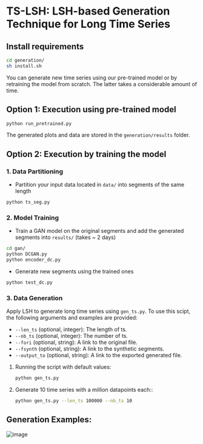 # TS-LSH: LSH-based Generation Technique for Long Time Series




## Install requirements

```bash
cd generation/
sh install.sh
```

You can generate new time series using our pre-trained model or by retraining the model from scratch.  The latter takes a considerable amount of time.


## Option 1: Execution using pre-trained model      

```bash
python run_pretrained.py
```
The generated plots and data are stored in the `generation/results` folder.

## Option 2: Execution by training the model

  
### 1. Data Partitioning

- Partition your input data located in `data/` into segments of the same length

```bash
python ts_seg.py
```

### 2. Model Training

- Train a GAN model on the original segments and add the generated segments into `results/` (takes ~ 2 days) 

```bash
cd gan/
python DCGAN.py
python encoder_dc.py
```
- Generate new segments using the trained ones 
```bash
python test_dc.py
```

### 3. Data Generation

Apply LSH to generate long time series using ```gen_ts.py```. To use this scipt, the following arguments and examples are provided:

- `--len_ts` (optional, integer): The length of ts.
- `--nb_ts` (optional, integer): The number of ts.
- `--fori` (optional, string): A link to the original file.
- `--fsynth` (optional, string): A link to the synthetic segments.
- `--output_to` (optional, string): A link to the exported generated file.

1. Running the script with default values:

   ```bash
   python gen_ts.py
    ```
1. Generate 10 time series with a million datapoints each:: 

   ```bash
   python gen_ts.py --len_ts 100000 --nb_ts 10
    ```


## Generation Examples:

![image](https://github.com/eXascaleInfolab/TSM-Bench/assets/15266242/13d8c2f9-fdbf-495f-aaf9-7f5ec0999470)



